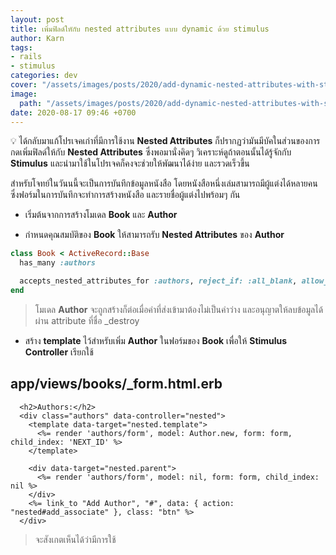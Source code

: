 ```yaml
---
layout: post
title: เพิ่มฟิลด์ใหักับ nested attributes แบบ dynamic ด้วย stimulus
author: Karn
tags:
- rails
- stimulus
categories: dev
cover: "/assets/images/posts/2020/add-dynamic-nested-attributes-with-stimulus/cover.png"
image:
  path: "/assets/images/posts/2020/add-dynamic-nested-attributes-with-stimulus/cover.png"
date: 2020-08-17 09:46 +0700
---
```

💡 ได้กลับมาแก้โปรเจคเก่าที่มีการใช้งาน **Nested Attributes** ก็ปรากฏว่ามันมีบัคในส่วนของการกดเพิ่มฟิลด์ให้กับ **Nested Attributes** ซึ่งพอมานั่งคิดๆ วิเคราะห์ดูถ้าตอนนั้นได้รู้จักกับ **Stimulus** และนำมาใช้ในโปรเจคก็คงจะช่วยให้พัฒนาได้ง่าย และรวดเร็วขึ้น<!-- more -->

สำหรับโจทย์ในวันนนี้จะเป็นการบันทึกข้อมูลหนังสือ โดยหนังสือหนึ่งเล่มสามารถมีผู้แต่งได้หลายคน ซึ่งฟอร์มในการบันทึกจะทำการสร้างหนังสือ และรายชื่อผู้แต่งไปพร้อมๆ กัน

- เริ่มต้นจากการสร้างโมเดล **Book** และ **Author**

- กำหนดคุณสมบัติของ **Book** ให้สามารถรับ **Nested Attributes** ของ **Author**

```ruby
class Book < ActiveRecord::Base
  has_many :authors

  accepts_nested_attributes_for :authors, reject_if: :all_blank, allow_destroy: true
end
```

> โมเดล **Author** จะถูกสร้างก็ต่อเมื่อค่าที่ส่งเข้ามาต้องไม่เป็นค่าว่าง และอนุญาตให้ลบข้อมูลได้ผ่าน attribute ที่ชื่อ _destroy

- สร้าง **template** ไว้สำหรับเพิ่ม **Author** ในฟอร์มของ **Book** เพื่อให้ **Stimulus Controller** เรียกใช้


## app/views/books/_form.html.erb

```erb
  <h2>Authors:</h2>
  <div class="authors" data-controller="nested">
    <template data-target="nested.template">
      <%= render 'authors/form', model: Author.new, form: form, child_index: 'NEXT_ID' %>
    </template>

    <div data-target="nested.parent">
      <%= render 'authors/form', model: nil, form: form, child_index: nil %>
    </div>
    <%= link_to "Add Author", "#", data: { action: "nested#add_associate" }, class: "btn" %>
  </div>
```

> จะสังเกตเห็นได้ว่ามีการใช้ <template /> ในการเก็บแม่แบบสำหรับการสร้างฟอร์มแบบ dynamic

- สร้าง **Stimulus Controller** ในการเพิ่มฟิลด์ของ **Author** แบบ dynamic

## app/javascripts/controllers/nested_controller.js

```javascript
import { Controller } from "stimulus"

export default class extends Controller {
  static targets = [ "template", "parent" ]

  add_associate(event) {
    event.preventDefault()

    var content = this.templateTarget.innerHTML.replace(/NEXT_ID/g, new Date().getTime())
    this.parentTarget.insertAdjacentHTML('beforeend', content)
  }
}
```

> ทันทีที่เกิดเหตุการณ์ `add_associate` โปรแกรมจะทำการดึงฟอร์มแม่แบบที่จะสร้างขึ้นมาและแทนที่ข้อความ `NEXT_ID` ด้วย timestamp และนำไปใส่เพิ่มในจุดที่ระบุไว้

- ปรับแก้ไขฟอร์มสำหรับการสร้าง **Author**

## app/views/authors/_form.html.erb

```erb
  <%= form.fields_for :authors, model, child_index: child_index, class: "-form" do |author_fields|%>
    <div class="form-group">
      <%= author_fields.label :full_name, class: "form-label col-2" %>
      <%= author_fields.text_field :full_name, class: "form-input col-7" %>
      <label class="form-checkbox col-2 mx-2">
        <%= author_fields.check_box :_destroy, class: "form-checkbox" %>
        <i class="form-icon"></i> Delete
      </label>
    </div>
  <% end %>
```

- ทดสอบผลลัพท์กันดู

![ตัวอย่าง](/assets/images/posts/2020/add-dynamic-nested-attributes-with-stimulus/example.gif)

## References
- [https://api.rubyonrails.org/classes/ActiveRecord/NestedAttributes/ClassMethods.html](https://api.rubyonrails.org/classes/ActiveRecord/NestedAttributes/ClassMethods.html)
- [https://www.driftingruby.com/episodes/nested-forms-from-scratch-with-stimulusjs](https://www.driftingruby.com/episodes/nested-forms-from-scratch-with-stimulusjs)
